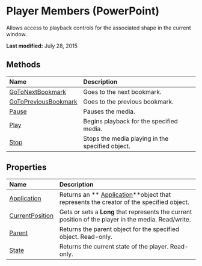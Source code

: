 
# Player Members (PowerPoint)
Allows access to playback controls for the associated shape in the current window.

 **Last modified:** July 28, 2015


## Methods



|**Name**|**Description**|
|:-----|:-----|
| [GoToNextBookmark](04fec2c7-e0b2-af85-2f16-1e36ae67d87c.md)|Goes to the next bookmark.|
| [GoToPreviousBookmark](d715436e-dd91-9619-cf70-57ae059f7254.md)|Goes to the previous bookmark.|
| [Pause](eb04419a-125d-acce-c5c1-489131eb4842.md)|Pauses the media.|
| [Play](784de3da-846e-fb9d-bc14-6ba453904d30.md)|Begins playback for the specified media.|
| [Stop](657c54a4-510b-c9c7-ad78-6cdc3a6bab76.md)|Stops the media playing in the specified object.|

## Properties



|**Name**|**Description**|
|:-----|:-----|
| [Application](4a9fc79a-3d0e-5af8-8bde-6a936fef74e8.md)|Returns an  ** [Application](978c2b99-4271-b953-4283-73b5f3d96f41.md)**object that represents the creator of the specified object.|
| [CurrentPosition](96c33746-2855-384e-439d-88f5bd3f754a.md)|Gets or sets a  **Long** that represents the current position of the player in the media. Read/write.|
| [Parent](959b3b96-4878-10b2-2e0b-5939087389c5.md)|Returns the parent object for the specified object. Read-only.|
| [State](927216b3-54b7-b00c-9812-ac274bfa5348.md)|Returns the current state of the player. Read-only.|
